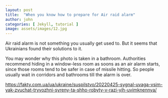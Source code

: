 ```yaml
---
layout: post
title:  "When you know how to prepare for Air raid alarm"
author: john
categories: [ Jekyll, tutorial ]
image: assets/images/12.jpg
---
```

Air raid alarm is not something you usually get used to. But it seems that Ukrainians found their solutions to it.  

You may wonder why this photo is taken in a bathroom. Authorities recommend hiding in a window-less room as soons as an air alarm starts, since those rooms tend to be safer in case of missile hitting. So people usually wait in corridors and bathrooms till the alarm is over. 

https://fakty.com.ua/ua/ukraine/suspilstvo/20220425-sygnal-uvaga-vsim-yak-zvuchat-tryvozhni-syreny-ta-shho-robyty-v-razi-yih-uvimknennya/